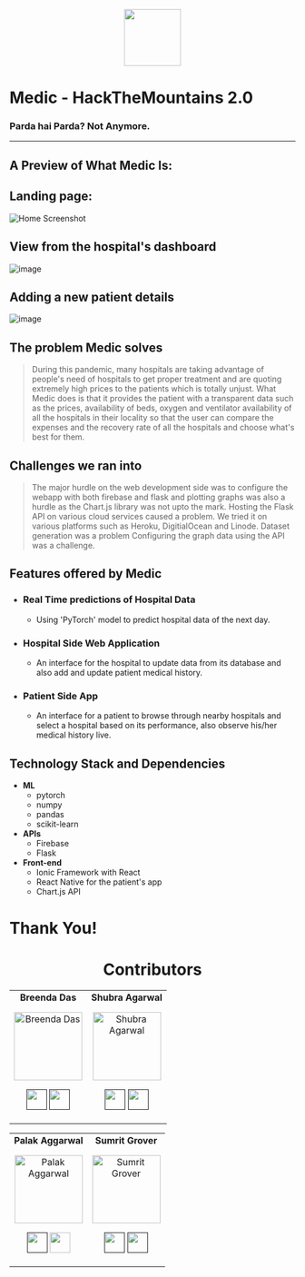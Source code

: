 <p align="center"><img src="https://cdn.discordapp.com/attachments/852945305280577588/858615260943220756/unknown.png" width="100" height="100"</p>

# **Medic** - HackTheMountains 2.0

### Parda hai Parda? Not Anymore.

---

## A Preview of What Medic Is:

## Landing page:

![Home Screenshot](https://user-images.githubusercontent.com/67220475/123537142-99ee9180-d74b-11eb-824c-dd9a69051bf5.png)

## View from the hospital's dashboard

![image](https://user-images.githubusercontent.com/67220475/123537182-c6a2a900-d74b-11eb-8ef4-41c3f6315a20.png)

## Adding a new patient details

![image](https://user-images.githubusercontent.com/67220475/123537241-08cbea80-d74c-11eb-9c1f-5f50a9db0356.png)

## The problem Medic solves

> During this pandemic, many hospitals are taking advantage of people's need of hospitals to get proper treatment and are quoting extremely high prices to the patients which is totally unjust. What Medic does is that it provides the patient with a transparent data such as the prices, availability of beds, oxygen and ventilator availability of all the hospitals in their locality so that the user can compare the expenses and the recovery rate of all the hospitals and choose what's best for them.

## Challenges we ran into

> The major hurdle on the web development side was to configure the webapp with both firebase and flask and plotting graphs was also a hurdle as the Chart.js library was not upto the mark.
> Hosting the Flask API on various cloud services caused a problem. We tried it on various platforms such as Heroku, DigitialOcean and Linode.
> Dataset generation was a problem
> Configuring the graph data using the API was a challenge.

## Features offered by Medic

- ### **Real Time predictions of Hospital Data**
  - Using 'PyTorch' model to predict hospital data of the next day.
- ### **Hospital Side Web Application**
  - An interface for the hospital to update data from its database and also add and update patient medical history.
- ### **Patient Side App**
  - An interface for a patient to browse through nearby hospitals and select a hospital based on its performance, also observe        his/her medical history live.
## Technology Stack and Dependencies

- **ML**
  - pytorch
  - numpy
  - pandas
  - scikit-learn
- **APIs**
  - Firebase
  - Flask
- **Front-end**
  - Ionic Framework with React
  - React Native for the patient's app
  - Chart.js API

# Thank You!

<h1 align="center"> Contributors </h1>
<table align="center">
<tr align="center">
<td>
<strong>Breenda Das</strong>
<p align="center">
<img src = ""  height="120" alt="Breenda Das">
</p>
<p align="center">
<a href = ""><img src = "http://www.iconninja.com/files/241/825/211/round-collaboration-social-github-code-circle-network-icon.svg" width="36" height = "36"/></a>
<a href = "">
<img src = "http://www.iconninja.com/files/863/607/751/network-linkedin-social-connection-circular-circle-media-icon.svg" width="36" height="36"/>
</a>
</p>
</td>
<td>
<strong>Shubra Agarwal</strong>
<p align="center">
<img src = "https://avatars2.githubusercontent.com/u/60016461?s=400&u=9e9d50e037da73a840a5c43f8f2c2b98942452aa&v=4"  height="120" alt="Shubra Agarwal">
</p>
<p align="center">
<a href = ""><img src = "http://www.iconninja.com/files/241/825/211/round-collaboration-social-github-code-circle-network-icon.svg" width="36" height = "36"/></a>
<a href = "">
<img src = "http://www.iconninja.com/files/863/607/751/network-linkedin-social-connection-circular-circle-media-icon.svg" width="36" height="36"/>
</a>
</p>
</td>
</tr>
</table>
<table align="center">
<tr align="center">
<td>
<strong>Palak Aggarwal</strong>
<p align="center">
<img src = "https://avatars3.githubusercontent.com/u/54375111?s=460&u=0585ce48d7a98d878ee16041d73695e37b17ade0&v=4"  height="120" alt="Palak Aggarwal">
</p>
<p align="center">
<a href = ""><img src = "http://www.iconninja.com/files/241/825/211/round-collaboration-social-github-code-circle-network-icon.svg" width="36" height = "36"/></a>
<a href = "https://www.linkedin.com/in/gitaalekhyapaul">
<img src = "http://www.iconninja.com/files/863/607/751/network-linkedin-social-connection-circular-circle-media-icon.svg" width="36" height="36"/>
</a>
</p>
</td>
<td>
<strong>Sumrit Grover</strong>
<p align="center">
<img src = "https://avatars0.githubusercontent.com/u/60016972?s=460&u=44becacb17c82494c8a16c1d17f9f7183f8d67c3&v=4"  height="120" alt="Sumrit Grover">
</p>
<p align="center">
<a href = ""><img src = "http://www.iconninja.com/files/241/825/211/round-collaboration-social-github-code-circle-network-icon.svg" width="36" height = "36"/></a>
<a href = "">
<img src = "http://www.iconninja.com/files/863/607/751/network-linkedin-social-connection-circular-circle-media-icon.svg" width="36" height="36"/>
</a>
</p>
</td>
</tr>
</table>
